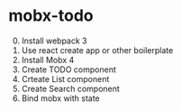 # mobx-todo
0) Install webpack 3
1) Use react create app or other boilerplate
2) Install Mobx 4
3) Create TODO component
4) Crteate List component
5) Create Search component
6) Bind mobx with state
